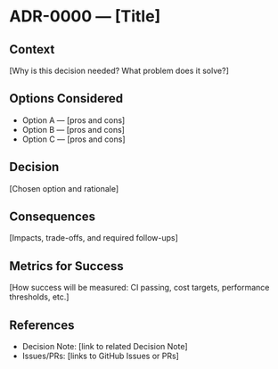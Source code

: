 # ADR-0000 — [Title]

## Context
[Why is this decision needed? What problem does it solve?]

## Options Considered
- Option A — [pros and cons]
- Option B — [pros and cons]
- Option C — [pros and cons]

## Decision
[Chosen option and rationale]

## Consequences
[Impacts, trade-offs, and required follow-ups]

## Metrics for Success
[How success will be measured: CI passing, cost targets, performance thresholds, etc.]

## References
- Decision Note: [link to related Decision Note]
- Issues/PRs: [links to GitHub Issues or PRs]
